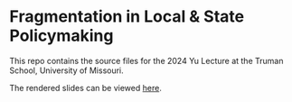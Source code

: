 # Fragmentation in Local & State Policymaking

This repo contains the source files for the 2024 Yu Lecture at the Truman School, University of Missouri.

The rendered slides can be viewed [here](https://cbgoodman.github.io/2024-04-11-mizzou).
